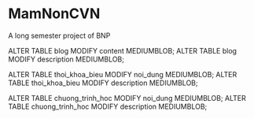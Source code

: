 # MamNonCVN
A long semester project of BNP

ALTER TABLE blog MODIFY content MEDIUMBLOB;
ALTER TABLE blog MODIFY description MEDIUMBLOB;

ALTER TABLE thoi_khoa_bieu MODIFY noi_dung MEDIUMBLOB;
ALTER TABLE thoi_khoa_bieu MODIFY description MEDIUMBLOB;

ALTER TABLE chuong_trinh_hoc MODIFY noi_dung MEDIUMBLOB;
ALTER TABLE chuong_trinh_hoc MODIFY description MEDIUMBLOB;